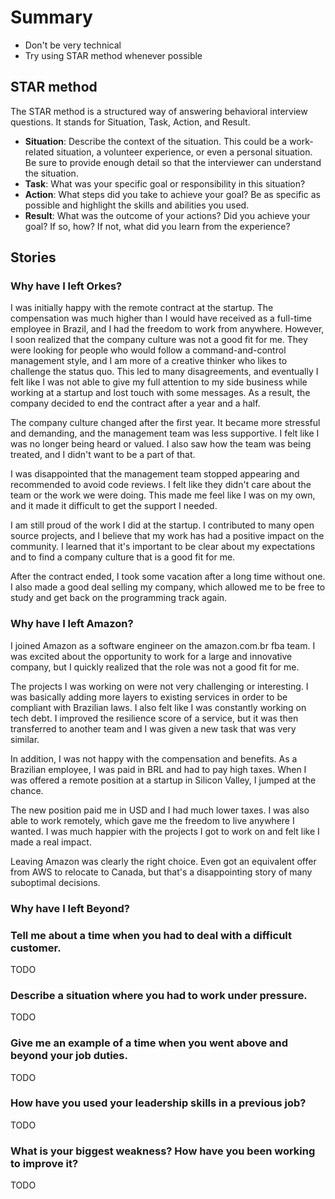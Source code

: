 # Summary

- Don't be very technical
- Try using STAR method whenever possible

## STAR method

The STAR method is a structured way of answering behavioral interview questions. It stands for Situation, Task, Action, and Result.

- **Situation**: Describe the context of the situation. This could be a work-related situation, a volunteer experience, or even a personal situation. Be sure to provide enough detail so that the interviewer can understand the situation.
- **Task**: What was your specific goal or responsibility in this situation?
- **Action**: What steps did you take to achieve your goal? Be as specific as possible and highlight the skills and abilities you used.
- **Result**: What was the outcome of your actions? Did you achieve your goal? If so, how? If not, what did you learn from the experience?

## Stories

### Why have I left Orkes?

I was initially happy with the remote contract at the startup. The compensation was much higher than I would have received as a full-time employee in Brazil, and I had the freedom to work from anywhere. However, I soon realized that the company culture was not a good fit for me. They were looking for people who would follow a command-and-control management style, and I am more of a creative thinker who likes to challenge the status quo. This led to many disagreements, and eventually I felt like I was not able to give my full attention to my side business while working at a startup and lost touch with some messages. As a result, the company decided to end the contract after a year and a half.

The company culture changed after the first year. It became more stressful and demanding, and the management team was less supportive. I felt like I was no longer being heard or valued. I also saw how the team was being treated, and I didn't want to be a part of that.

I was disappointed that the management team stopped appearing and recommended to avoid code reviews. I felt like they didn't care about the team or the work we were doing. This made me feel like I was on my own, and it made it difficult to get the support I needed.

I am still proud of the work I did at the startup. I contributed to many open source projects, and I believe that my work has had a positive impact on the community. I learned that it's important to be clear about my expectations and to find a company culture that is a good fit for me.

After the contract ended, I took some vacation after a long time without one. I also made a good deal selling my company, which allowed me to be free to study and get back on the programming track again.

### Why have I left Amazon?

I joined Amazon as a software engineer on the amazon.com.br fba team. I was excited about the opportunity to work for a large and innovative company, but I quickly realized that the role was not a good fit for me.

The projects I was working on were not very challenging or interesting. I was basically adding more layers to existing services in order to be compliant with Brazilian laws. I also felt like I was constantly working on tech debt. I improved the resilience score of a service, but it was then transferred to another team and I was given a new task that was very similar.

In addition, I was not happy with the compensation and benefits. As a Brazilian employee, I was paid in BRL and had to pay high taxes. When I was offered a remote position at a startup in Silicon Valley, I jumped at the chance.

The new position paid me in USD and I had much lower taxes. I was also able to work remotely, which gave me the freedom to live anywhere I wanted. I was much happier with the projects I got to work on and felt like I made a real impact.

Leaving Amazon was clearly the right choice. Even got an equivalent offer from AWS to relocate to Canada, but that's a disappointing story of many suboptimal decisions.

### Why have I left Beyond?

### Tell me about a time when you had to deal with a difficult customer.

TODO

### Describe a situation where you had to work under pressure.

TODO

### Give me an example of a time when you went above and beyond your job duties.

TODO

### How have you used your leadership skills in a previous job?

TODO

### What is your biggest weakness? How have you been working to improve it?

TODO
